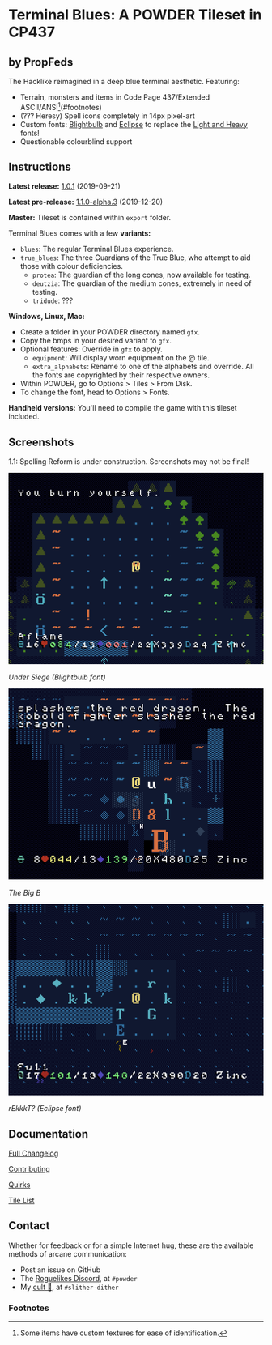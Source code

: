 # Terminal Blues: A POWDER Tileset in CP437

## by PropFeds

The Hacklike reimagined in a deep blue terminal aesthetic. Featuring:

- Terrain, monsters and items in Code Page 437/Extended ASCII/ANSI[^1](#footnotes)
- (??? Heresy) Spell icons completely in 14px pixel-art
- Custom fonts: [Blightbulb](extras/lore/blightbulb.md) and [Eclipse](extras/lore/eclipse.md) to replace the [Light and Heavy](docs/quirks.md#my-heavy-and-light-fonts-are-swapped) fonts!
- Questionable colourblind support

## Instructions

**Latest release:** [1.0.1](https://github.com/PropFeds/terminal-blues/releases/latest) (2019-09-21)

**Latest pre-release:** [1.1.0-alpha.3](https://github.com/PropFeds/terminal-blues/releases/tag/1.1.0-alpha.3) (2019-12-20)

**Master:** Tileset is contained within `export` folder.

Terminal Blues comes with a few **variants:**

- `blues`: The regular Terminal Blues experience.
- `true_blues`: The three Guardians of the True Blue,
who attempt to aid those with colour deficiencies.
  - `protea`: The guardian of the long cones, now available for testing.
  - `deutzia`: The guardian of the medium cones, extremely in need of testing.
  - `tridude`: ???

**Windows, Linux, Mac:**

- Create a folder in your POWDER directory named `gfx`.
- Copy the bmps in your desired variant to `gfx`.
- Optional features: Override in `gfx` to apply.
  - `equipment`: Will display worn equipment on the @ tile.
  - `extra_alphabets`: Rename to one of the alphabets and override.
  All the fonts are copyrighted by their respective owners.
- Within POWDER, go to Options > Tiles > From Disk.
- To change the font, head to Options > Fonts.

**Handheld versions:** You'll need to compile the game with this tileset included.

## Screenshots

1.1: Spelling Reform is under construction. Screenshots may not be final!

![screenshot-0](data/press_kit/screenshot-0.png "Under Siege")

*Under Siege (Blightbulb font)*

![screenshot-1](data/press_kit/screenshot-1.png "The Big B")

*The Big B*

![screenshot-3](data/press_kit/screenshot-3.png "rEkkkT?")

*rEkkkT? (Eclipse font)*

## Documentation

[Full Changelog](docs/changelog.md)

[Contributing](docs/contributing.md)

[Quirks](docs/quirks.md)

[Tile List](docs/tilelist.md)

## Contact

Whether for feedback or for a simple Internet hug,
these are the available methods of arcane communication:

- Post an issue on GitHub
- The [Roguelikes Discord](https://discord.gg/tJt4kMM), at `#powder`
- My [cult 👀](https://discord.gg/AxMZJyg), at `#slither-dither`

### Footnotes

[^1]: Some items have custom textures for ease of identification.
